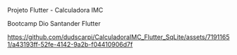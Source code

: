 Projeto Flutter - Calculadora IMC

Bootcamp Dio Santander Flutter



https://github.com/dudscarpi/CalculadoraIMC_Flutter_SqLite/assets/71911651/a43193ff-52fe-4142-9a2b-f04410906d7f

